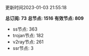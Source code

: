 更新时间2023-01-03 21:55:18

**总订阅: 73**
**总节点: 1516**
**有效节点: 809**
- ss节点: 363
- trojan节点: 182
- v2ray节点: 261
- ssr节点: 3

